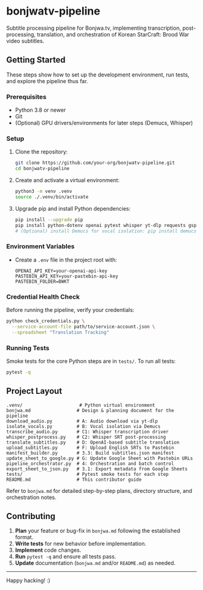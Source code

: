 # bonjwatv-pipeline

Subtitle processing pipeline for Bonjwa.tv, implementing transcription, post-processing, translation,
and orchestration of Korean StarCraft: Brood War video subtitles.

## Getting Started

These steps show how to set up the development environment, run tests, and explore the pipeline thus far.

### Prerequisites
- Python 3.8 or newer
- Git
- (Optional) GPU drivers/environments for later steps (Demucs, Whisper) 

### Setup
1. Clone the repository:
   ```bash
   git clone https://github.com/your-org/bonjwatv-pipeline.git
   cd bonjwatv-pipeline
   ```
2. Create and activate a virtual environment:
   ```bash
   python3 -m venv .venv
   source ./.venv/bin/activate
   ```
3. Upgrade pip and install Python dependencies:
   ```bash
   pip install --upgrade pip
   pip install python-dotenv openai pytest whisper yt-dlp requests gspread oauth2client
   # (Optional) install Demucs for vocal isolation: pip install demucs
   ```

### Environment Variables

- Create a `.env` file in the project root with:
  ```dotenv
  OPENAI_API_KEY=your-openai-api-key
  PASTEBIN_API_KEY=your-pastebin-api-key
  PASTEBIN_FOLDER=BWKT
  ```

### Credential Health Check

Before running the pipeline, verify your credentials:
```bash
python check_credentials.py \
  --service-account-file path/to/service-account.json \
  --spreadsheet "Translation Tracking"
```

### Running Tests

Smoke tests for the core Python steps are in `tests/`. To run all tests:
```bash
pytest -q
```

## Project Layout

```
.venv/                     # Python virtual environment
bonjwa.md                 # Design & planning document for the pipeline
download_audio.py         # A: Audio download via yt-dlp
isolate_vocals.py         # B: Vocal isolation via Demucs
transcribe_audio.py       # C1: Whisper transcription driver
whisper_postprocess.py    # C2: Whisper SRT post-processing
translate_subtitles.py    # D: OpenAI-based subtitle translation
upload_subtitles.py       # F: Upload English SRTs to Pastebin
manifest_builder.py       # 3.3: Build subtitles.json manifest
update_sheet_to_google.py # G: Update Google Sheet with Pastebin URLs
pipeline_orchestrator.py  # 4: Orchestration and batch control
export_sheet_to_json.py   # 3.1: Export metadata from Google Sheets
tests/                    # Pytest smoke tests for each step
README.md                 # This contributor guide
``` 

Refer to `bonjwa.md` for detailed step-by-step plans, directory structure, and orchestration notes.

## Contributing

1. **Plan** your feature or bug-fix in `bonjwa.md` following the established format.
2. **Write tests** for new behavior before implementation.
3. **Implement** code changes.
4. **Run** `pytest -q` and ensure all tests pass.
5. **Update** documentation (`bonjwa.md` and/or `README.md`) as needed.

---
Happy hacking! :)